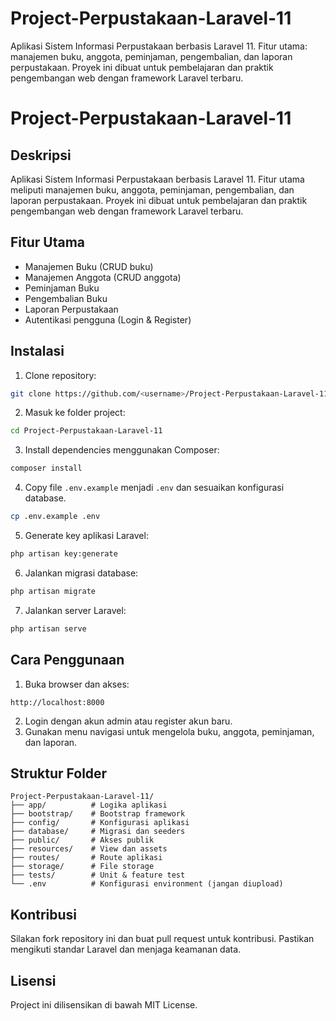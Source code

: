 # Project-Perpustakaan-Laravel-11
Aplikasi Sistem Informasi Perpustakaan berbasis Laravel 11. Fitur utama: manajemen buku, anggota, peminjaman, pengembalian, dan laporan perpustakaan. Proyek ini dibuat untuk pembelajaran dan praktik pengembangan web dengan framework Laravel terbaru.

# Project-Perpustakaan-Laravel-11

## Deskripsi

Aplikasi Sistem Informasi Perpustakaan berbasis Laravel 11. Fitur utama meliputi manajemen buku, anggota, peminjaman, pengembalian, dan laporan perpustakaan. Proyek ini dibuat untuk pembelajaran dan praktik pengembangan web dengan framework Laravel terbaru.

## Fitur Utama

* Manajemen Buku (CRUD buku)
* Manajemen Anggota (CRUD anggota)
* Peminjaman Buku
* Pengembalian Buku
* Laporan Perpustakaan
* Autentikasi pengguna (Login & Register)

## Instalasi

1. Clone repository:

```bash
git clone https://github.com/<username>/Project-Perpustakaan-Laravel-11.git
```

2. Masuk ke folder project:

```bash
cd Project-Perpustakaan-Laravel-11
```

3. Install dependencies menggunakan Composer:

```bash
composer install
```

4. Copy file `.env.example` menjadi `.env` dan sesuaikan konfigurasi database.

```bash
cp .env.example .env
```

5. Generate key aplikasi Laravel:

```bash
php artisan key:generate
```

6. Jalankan migrasi database:

```bash
php artisan migrate
```

7. Jalankan server Laravel:

```bash
php artisan serve
```

## Cara Penggunaan

1. Buka browser dan akses:

```
http://localhost:8000
```

2. Login dengan akun admin atau register akun baru.
3. Gunakan menu navigasi untuk mengelola buku, anggota, peminjaman, dan laporan.

## Struktur Folder

```
Project-Perpustakaan-Laravel-11/
├── app/          # Logika aplikasi
├── bootstrap/    # Bootstrap framework
├── config/       # Konfigurasi aplikasi
├── database/     # Migrasi dan seeders
├── public/       # Akses publik
├── resources/    # View dan assets
├── routes/       # Route aplikasi
├── storage/      # File storage
├── tests/        # Unit & feature test
└── .env          # Konfigurasi environment (jangan diupload)
```

## Kontribusi

Silakan fork repository ini dan buat pull request untuk kontribusi. Pastikan mengikuti standar Laravel dan menjaga keamanan data.

## Lisensi

Project ini dilisensikan di bawah MIT License.
